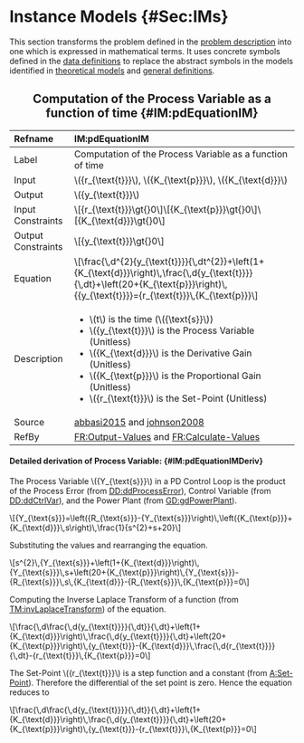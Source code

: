 # Instance Models {#Sec:IMs}

This section transforms the problem defined in the [problem description](./SecProbDesc.md#Sec:ProbDesc) into one which is expressed in mathematical terms. It uses concrete symbols defined in the [data definitions](./SecDDs.md#Sec:DDs) to replace the abstract symbols in the models identified in [theoretical models](./SecTMs.md#Sec:TMs) and [general definitions](./SecGDs.md#Sec:GDs).

<div align="center">

## Computation of the Process Variable as a function of time {#IM:pdEquationIM}

</div>

|Refname           |IM:pdEquationIM                                                                                                                                                                                                                                                                                                      |
|:-----------------|:--------------------------------------------------------------------------------------------------------------------------------------------------------------------------------------------------------------------------------------------------------------------------------------------------------------------|
|Label             |Computation of the Process Variable as a function of time                                                                                                                                                                                                                                                            |
|Input             |\\({r\_{\text{t}}}\\), \\({K\_{\text{p}}}\\), \\({K\_{\text{d}}}\\)                                                                                                                                                                                                                                                  |
|Output            |\\({y\_{\text{t}}}\\)                                                                                                                                                                                                                                                                                                |
|Input Constraints |\\[{r\_{\text{t}}}\gt{}0\\]\\[{K\_{\text{p}}}\gt{}0\\]\\[{K\_{\text{d}}}\gt{}0\\]                                                                                                                                                                                                                                    |
|Output Constraints|\\[{y\_{\text{t}}}\gt{}0\\]                                                                                                                                                                                                                                                                                          |
|Equation          |\\[\frac{\\,d^{2}{y\_{\text{t}}}}{\\,dt^{2}}+\left(1+{K\_{\text{d}}}\right)\\,\frac{\\,d{y\_{\text{t}}}}{\\,dt}+\left(20+{K\_{\text{p}}}\right)\\,{{y\_{\text{t}}}}={r\_{\text{t}}}\\,{K\_{\text{p}}}\\]                                                                                                             |
|Description       |<ul><li>\\(t\\) is the time (\\({\text{s}}\\))</li><li>\\({y\_{\text{t}}}\\) is the Process Variable (Unitless)</li><li>\\({K\_{\text{d}}}\\) is the Derivative Gain (Unitless)</li><li>\\({K\_{\text{p}}}\\) is the Proportional Gain (Unitless)</li><li>\\({r\_{\text{t}}}\\) is the Set-Point (Unitless)</li></ul>|
|Source            |[abbasi2015](./SecReferences.md#abbasi2015) and [johnson2008](./SecReferences.md#johnson2008)                                                                                                                                                                                                                        |
|RefBy             |[FR:Output-Values](./SecFRs.md#outputValues) and [FR:Calculate-Values](./SecFRs.md#calculateValues)                                                                                                                                                                                                                  |

#### Detailed derivation of Process Variable: {#IM:pdEquationIMDeriv}

The Process Variable \\({Y\_{\text{s}}}\\) in a PD Control Loop is the product of the Process Error (from [DD:ddProcessError](./SecDDs.md#DD:ddProcessError)), Control Variable (from [DD:ddCtrlVar](./SecDDs.md#DD:ddCtrlVar)), and the Power Plant (from [GD:gdPowerPlant](./SecGDs.md#GD:gdPowerPlant)).

\\[{Y\_{\text{s}}}=\left({R\_{\text{s}}}-{Y\_{\text{s}}}\right)\\,\left({K\_{\text{p}}}+{K\_{\text{d}}}\\,s\right)\\,\frac{1}{s^{2}+s+20}\\]

Substituting the values and rearranging the equation.

\\[s^{2}\\,{Y\_{\text{s}}}+\left(1+{K\_{\text{d}}}\right)\\,{Y\_{\text{s}}}\\,s+\left(20+{K\_{\text{p}}}\right)\\,{Y\_{\text{s}}}-{R\_{\text{s}}}\\,s\\,{K\_{\text{d}}}-{R\_{\text{s}}}\\,{K\_{\text{p}}}=0\\]

Computing the Inverse Laplace Transform of a function (from [TM:invLaplaceTransform](./SecTMs.md#TM:invLaplaceTransform)) of the equation.

\\[\frac{\\,d\frac{\\,d{y\_{\text{t}}}}{\\,dt}}{\\,dt}+\left(1+{K\_{\text{d}}}\right)\\,\frac{\\,d{y\_{\text{t}}}}{\\,dt}+\left(20+{K\_{\text{p}}}\right)\\,{y\_{\text{t}}}-{K\_{\text{d}}}\\,\frac{\\,d{r\_{\text{t}}}}{\\,dt}-{r\_{\text{t}}}\\,{K\_{\text{p}}}=0\\]

The Set-Point \\({r\_{\text{t}}}\\) is a step function and a constant (from [A:Set-Point](./SecAssumps.md#setPoint)). Therefore the differential of the set point is zero. Hence the equation reduces to

\\[\frac{\\,d\frac{\\,d{y\_{\text{t}}}}{\\,dt}}{\\,dt}+\left(1+{K\_{\text{d}}}\right)\\,\frac{\\,d{y\_{\text{t}}}}{\\,dt}+\left(20+{K\_{\text{p}}}\right)\\,{y\_{\text{t}}}-{r\_{\text{t}}}\\,{K\_{\text{p}}}=0\\]
